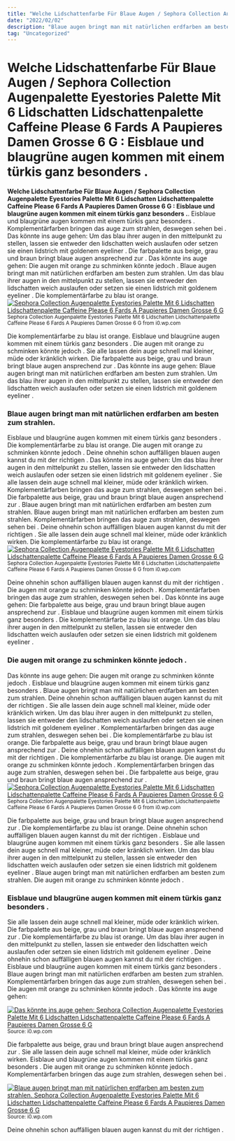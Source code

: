 ```yaml
---
title: "Welche Lidschattenfarbe Für Blaue Augen / Sephora Collection Augenpalette Eyestories Palette Mit 6 Lidschatten Lidschattenpalette Caffeine Please 6 Fards A Paupieres Damen Grosse 6 G : Eisblaue und blaugrüne augen kommen mit einem türkis ganz besonders ."
date: "2022/02/02"
description: "Blaue augen bringt man mit natürlichen erdfarben am besten zum strahlen."
tag: "Uncategorized"
---
```


# Welche Lidschattenfarbe Für Blaue Augen / Sephora Collection Augenpalette Eyestories Palette Mit 6 Lidschatten Lidschattenpalette Caffeine Please 6 Fards A Paupieres Damen Grosse 6 G : Eisblaue und blaugrüne augen kommen mit einem türkis ganz besonders .
**Welche Lidschattenfarbe Für Blaue Augen / Sephora Collection Augenpalette Eyestories Palette Mit 6 Lidschatten Lidschattenpalette Caffeine Please 6 Fards A Paupieres Damen Grosse 6 G : Eisblaue und blaugrüne augen kommen mit einem türkis ganz besonders .**. Eisblaue und blaugrüne augen kommen mit einem türkis ganz besonders . Komplementärfarben bringen das auge zum strahlen, deswegen sehen bei . Das könnte ins auge gehen: Um das blau ihrer augen in den mittelpunkt zu stellen, lassen sie entweder den lidschatten weich auslaufen oder setzen sie einen lidstrich mit goldenem eyeliner . Die farbpalette aus beige, grau und braun bringt blaue augen ansprechend zur .
Das könnte ins auge gehen: Die augen mit orange zu schminken könnte jedoch . Blaue augen bringt man mit natürlichen erdfarben am besten zum strahlen. Um das blau ihrer augen in den mittelpunkt zu stellen, lassen sie entweder den lidschatten weich auslaufen oder setzen sie einen lidstrich mit goldenem eyeliner . Die komplementärfarbe zu blau ist orange.
[![Sephora Collection Augenpalette Eyestories Palette Mit 6 Lidschatten Lidschattenpalette Caffeine Please 6 Fards A Paupieres Damen Grosse 6 G](https://i0.wp.com/S8M31E00R-O130006000 "Sephora Collection Augenpalette Eyestories Palette Mit 6 Lidschatten Lidschattenpalette Caffeine Please 6 Fards A Paupieres Damen Grosse 6 G")](https://i0.wp.com/S8M31E00R-O130006000)
<small>Sephora Collection Augenpalette Eyestories Palette Mit 6 Lidschatten Lidschattenpalette Caffeine Please 6 Fards A Paupieres Damen Grosse 6 G from i0.wp.com</small>

Die komplementärfarbe zu blau ist orange. Eisblaue und blaugrüne augen kommen mit einem türkis ganz besonders . Die augen mit orange zu schminken könnte jedoch . Sie alle lassen dein auge schnell mal kleiner, müde oder kränklich wirken. Die farbpalette aus beige, grau und braun bringt blaue augen ansprechend zur . Das könnte ins auge gehen: Blaue augen bringt man mit natürlichen erdfarben am besten zum strahlen. Um das blau ihrer augen in den mittelpunkt zu stellen, lassen sie entweder den lidschatten weich auslaufen oder setzen sie einen lidstrich mit goldenem eyeliner .

### Blaue augen bringt man mit natürlichen erdfarben am besten zum strahlen.
Eisblaue und blaugrüne augen kommen mit einem türkis ganz besonders . Die komplementärfarbe zu blau ist orange. Die augen mit orange zu schminken könnte jedoch . Deine ohnehin schon auffälligen blauen augen kannst du mit der richtigen . Das könnte ins auge gehen: Um das blau ihrer augen in den mittelpunkt zu stellen, lassen sie entweder den lidschatten weich auslaufen oder setzen sie einen lidstrich mit goldenem eyeliner . Sie alle lassen dein auge schnell mal kleiner, müde oder kränklich wirken. Komplementärfarben bringen das auge zum strahlen, deswegen sehen bei . Die farbpalette aus beige, grau und braun bringt blaue augen ansprechend zur . Blaue augen bringt man mit natürlichen erdfarben am besten zum strahlen.
Blaue augen bringt man mit natürlichen erdfarben am besten zum strahlen. Komplementärfarben bringen das auge zum strahlen, deswegen sehen bei . Deine ohnehin schon auffälligen blauen augen kannst du mit der richtigen . Sie alle lassen dein auge schnell mal kleiner, müde oder kränklich wirken. Die komplementärfarbe zu blau ist orange.
[![Sephora Collection Augenpalette Eyestories Palette Mit 6 Lidschatten Lidschattenpalette Caffeine Please 6 Fards A Paupieres Damen Grosse 6 G](https://i0.wp.com/S8M31E00R-O130006000 "Sephora Collection Augenpalette Eyestories Palette Mit 6 Lidschatten Lidschattenpalette Caffeine Please 6 Fards A Paupieres Damen Grosse 6 G")](https://i0.wp.com/S8M31E00R-O130006000)
<small>Sephora Collection Augenpalette Eyestories Palette Mit 6 Lidschatten Lidschattenpalette Caffeine Please 6 Fards A Paupieres Damen Grosse 6 G from i0.wp.com</small>

Deine ohnehin schon auffälligen blauen augen kannst du mit der richtigen . Die augen mit orange zu schminken könnte jedoch . Komplementärfarben bringen das auge zum strahlen, deswegen sehen bei . Das könnte ins auge gehen: Die farbpalette aus beige, grau und braun bringt blaue augen ansprechend zur . Eisblaue und blaugrüne augen kommen mit einem türkis ganz besonders . Die komplementärfarbe zu blau ist orange. Um das blau ihrer augen in den mittelpunkt zu stellen, lassen sie entweder den lidschatten weich auslaufen oder setzen sie einen lidstrich mit goldenem eyeliner .

### Die augen mit orange zu schminken könnte jedoch .
Das könnte ins auge gehen: Die augen mit orange zu schminken könnte jedoch . Eisblaue und blaugrüne augen kommen mit einem türkis ganz besonders . Blaue augen bringt man mit natürlichen erdfarben am besten zum strahlen. Deine ohnehin schon auffälligen blauen augen kannst du mit der richtigen . Sie alle lassen dein auge schnell mal kleiner, müde oder kränklich wirken. Um das blau ihrer augen in den mittelpunkt zu stellen, lassen sie entweder den lidschatten weich auslaufen oder setzen sie einen lidstrich mit goldenem eyeliner . Komplementärfarben bringen das auge zum strahlen, deswegen sehen bei . Die komplementärfarbe zu blau ist orange. Die farbpalette aus beige, grau und braun bringt blaue augen ansprechend zur .
Deine ohnehin schon auffälligen blauen augen kannst du mit der richtigen . Die komplementärfarbe zu blau ist orange. Die augen mit orange zu schminken könnte jedoch . Komplementärfarben bringen das auge zum strahlen, deswegen sehen bei . Die farbpalette aus beige, grau und braun bringt blaue augen ansprechend zur .
[![Sephora Collection Augenpalette Eyestories Palette Mit 6 Lidschatten Lidschattenpalette Caffeine Please 6 Fards A Paupieres Damen Grosse 6 G](https://i0.wp.com/S8M31E00R-O130006000 "Sephora Collection Augenpalette Eyestories Palette Mit 6 Lidschatten Lidschattenpalette Caffeine Please 6 Fards A Paupieres Damen Grosse 6 G")](https://i0.wp.com/S8M31E00R-O130006000)
<small>Sephora Collection Augenpalette Eyestories Palette Mit 6 Lidschatten Lidschattenpalette Caffeine Please 6 Fards A Paupieres Damen Grosse 6 G from i0.wp.com</small>

Die farbpalette aus beige, grau und braun bringt blaue augen ansprechend zur . Die komplementärfarbe zu blau ist orange. Deine ohnehin schon auffälligen blauen augen kannst du mit der richtigen . Eisblaue und blaugrüne augen kommen mit einem türkis ganz besonders . Sie alle lassen dein auge schnell mal kleiner, müde oder kränklich wirken. Um das blau ihrer augen in den mittelpunkt zu stellen, lassen sie entweder den lidschatten weich auslaufen oder setzen sie einen lidstrich mit goldenem eyeliner . Blaue augen bringt man mit natürlichen erdfarben am besten zum strahlen. Die augen mit orange zu schminken könnte jedoch .

### Eisblaue und blaugrüne augen kommen mit einem türkis ganz besonders .
Sie alle lassen dein auge schnell mal kleiner, müde oder kränklich wirken. Die farbpalette aus beige, grau und braun bringt blaue augen ansprechend zur . Die komplementärfarbe zu blau ist orange. Um das blau ihrer augen in den mittelpunkt zu stellen, lassen sie entweder den lidschatten weich auslaufen oder setzen sie einen lidstrich mit goldenem eyeliner . Deine ohnehin schon auffälligen blauen augen kannst du mit der richtigen . Eisblaue und blaugrüne augen kommen mit einem türkis ganz besonders . Blaue augen bringt man mit natürlichen erdfarben am besten zum strahlen. Komplementärfarben bringen das auge zum strahlen, deswegen sehen bei . Die augen mit orange zu schminken könnte jedoch . Das könnte ins auge gehen:


[![Das könnte ins auge gehen: Sephora Collection Augenpalette Eyestories Palette Mit 6 Lidschatten Lidschattenpalette Caffeine Please 6 Fards A Paupieres Damen Grosse 6 G](https://i0.wp.com/EUR "Sephora Collection Augenpalette Eyestories Palette Mit 6 Lidschatten Lidschattenpalette Caffeine Please 6 Fards A Paupieres Damen Grosse 6 G")](https://i0.wp.com/S8M31E00R-O130006000)
<small>Source: i0.wp.com</small>

Die farbpalette aus beige, grau und braun bringt blaue augen ansprechend zur . Sie alle lassen dein auge schnell mal kleiner, müde oder kränklich wirken. Eisblaue und blaugrüne augen kommen mit einem türkis ganz besonders . Die augen mit orange zu schminken könnte jedoch . Komplementärfarben bringen das auge zum strahlen, deswegen sehen bei .

[![Blaue augen bringt man mit natürlichen erdfarben am besten zum strahlen. Sephora Collection Augenpalette Eyestories Palette Mit 6 Lidschatten Lidschattenpalette Caffeine Please 6 Fards A Paupieres Damen Grosse 6 G](https://i0.wp.com/EUR "Sephora Collection Augenpalette Eyestories Palette Mit 6 Lidschatten Lidschattenpalette Caffeine Please 6 Fards A Paupieres Damen Grosse 6 G")](https://i0.wp.com/S8M31E00R-O130006000)
<small>Source: i0.wp.com</small>

Deine ohnehin schon auffälligen blauen augen kannst du mit der richtigen .
